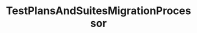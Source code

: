 ---
optionsClassName: TestPlansAndSuitesMigrationProcessorOptions
optionsClassFullName: MigrationTools._EngineV1.Configuration.Processing.TestPlansAndSuitesMigrationProcessorOptions
configurationSamples:
- name: defaults
  description: 
  code: Default Unavailable
  sampleFor: MigrationTools._EngineV1.Configuration.Processing.TestPlansAndSuitesMigrationProcessorOptions
- name: sample
  description: 
  code: Sample Unavailable
  sampleFor: MigrationTools._EngineV1.Configuration.Processing.TestPlansAndSuitesMigrationProcessorOptions
- name: classic
  description: 
  code: >-
    {
      "$type": "TestPlansAndSuitesMigrationProcessorOptions",
      "Enabled": false,
      "OnlyElementsWithTag": null,
      "TestPlanQuery": null,
      "RemoveAllLinks": false,
      "MigrationDelay": 0,
      "RemoveInvalidTestSuiteLinks": false,
      "FilterCompleted": false,
      "Enrichers": null,
      "SourceName": null,
      "TargetName": null,
      "RefName": null
    }
  sampleFor: MigrationTools._EngineV1.Configuration.Processing.TestPlansAndSuitesMigrationProcessorOptions
description: Rebuilds Suits and plans for Test Cases migrated using the WorkItemMigration
className: TestPlansAndSuitesMigrationProcessor
typeName: Processors
architecture: 
options:
- parameterName: Enabled
  type: Boolean
  description: If set to `true` then the processor will run. Set to `false` and the processor will not run.
  defaultValue: missng XML code comments
- parameterName: Enrichers
  type: List
  description: List of Enrichers that can be used to add more features to this processor. Only works with Native Processors and not legacy Processors.
  defaultValue: missng XML code comments
- parameterName: FilterCompleted
  type: Boolean
  description: missng XML code comments
  defaultValue: missng XML code comments
- parameterName: MigrationDelay
  type: Int32
  description: ??Not sure what this does. Check code.
  defaultValue: 0
- parameterName: OnlyElementsWithTag
  type: String
  description: The tag name that is present on all elements that must be migrated. If this option isn't present this processor will migrate all.
  defaultValue: '`String.Empty`'
- parameterName: RefName
  type: String
  description: '`Refname` will be used in the future to allow for using named Options without the need to copy all of the options.'
  defaultValue: missng XML code comments
- parameterName: RemoveAllLinks
  type: Boolean
  description: ??Not sure what this does. Check code.
  defaultValue: false
- parameterName: RemoveInvalidTestSuiteLinks
  type: Boolean
  description: Indicates whether the configuration for node structure transformation should be taken from the common enricher configs. Otherwise the configuration elements below are used
  defaultValue: false
- parameterName: SourceName
  type: String
  description: missng XML code comments
  defaultValue: missng XML code comments
- parameterName: TargetName
  type: String
  description: missng XML code comments
  defaultValue: missng XML code comments
- parameterName: TestPlanQuery
  type: String
  description: Filtering conditions to decide whether to migrate a test plan or not. When provided, this partial query is added after `Select * From TestPlan Where` when selecting test plans. Among filtering options, `AreaPath`, `PlanName` and `PlanState` are known to work. There is unfortunately no documentation regarding the available fields.
  defaultValue: '`String.Empty`'
status: Beta
processingTarget: Suites & Plans
classFile: /src/MigrationTools.Clients.AzureDevops.ObjectModel/Processors/TestPlansAndSuitesMigrationProcessor.cs
optionsClassFile: /src/MigrationTools.Clients.AzureDevops.ObjectModel/Processors/TestPlansAndSuitesMigrationProcessorOptions.cs

redirectFrom:
- /Reference/Processors/TestPlansAndSuitesMigrationProcessorOptions/
layout: reference
toc: true
permalink: /Reference/Processors/TestPlansAndSuitesMigrationProcessor/
title: TestPlansAndSuitesMigrationProcessor
categories:
- Processors
- 
topics:
- topic: notes
  path: /docs/Reference/Processors/TestPlansAndSuitesMigrationProcessor-notes.md
  exists: true
  markdown: >2-

    ## Additional Samples & Info


    To run a full plans and suits you should run the three processors in this order below.  `TestVariablesMigrationConfig` and `TestConfigurationsMigrationConfig` only need run once.


    ```json

    "Processors": [
        {
          "$type": "TestVariablesMigrationConfig",
          "Enabled": false
        },
        {
          "$type": "TestConfigurationsMigrationConfig",
          "Enabled": true
        },
        {
          "$type": "TestPlansAndSuitesMigrationConfig",
          "Enabled": true,
          "PrefixProjectToNodes": false,
          "OnlyElementsWithTag": null,
          "TestPlanQueryBit": null,
          "RemoveAllLinks": false,
          "MigrationDelay": 0,
          "UseCommonNodeStructureEnricherConfig": false,
          "NodeBasePaths": [],
          "AreaMaps": null,
          "IterationMaps": null,
          "RemoveInvalidTestSuiteLinks": false,
          "FilterCompleted": false
        }
    ]

    ```

    ## Known working TestPlanQueryBit filter fields names


    `AreaPath`, `PlanName` and `PlanState`


    ```json

    "TestPlanQueryBit": "PlanName = 'ABC'"

    ```
- topic: introduction
  path: /docs/Reference/Processors/TestPlansAndSuitesMigrationProcessor-introduction.md
  exists: false
  markdown: ''

---